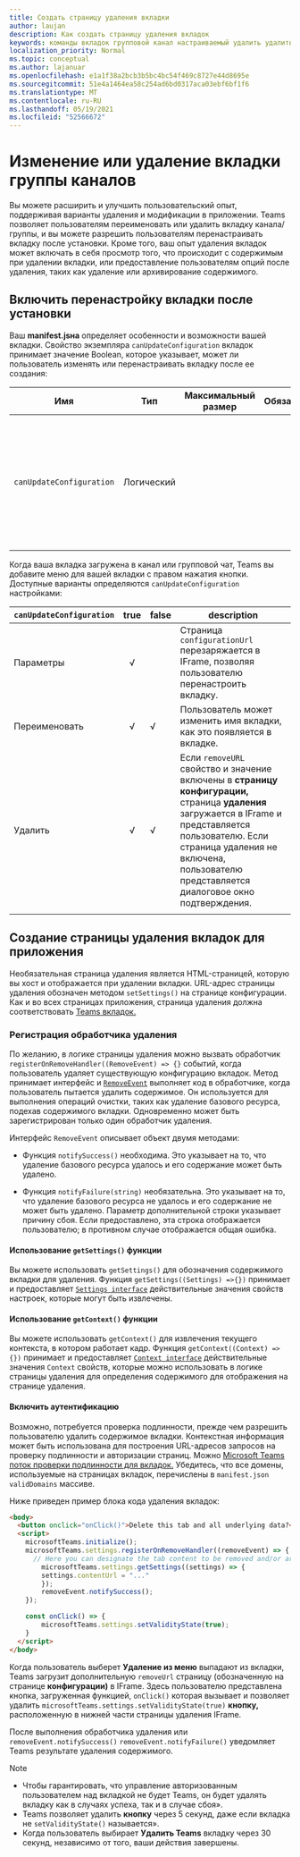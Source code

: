 ```yaml
---
title: Создать страницу удаления вкладки
author: laujan
description: Как создать страницу удаления вкладок
keywords: команды вкладок групповой канал настраиваемый удалить удалить
localization_priority: Normal
ms.topic: conceptual
ms.author: lajanuar
ms.openlocfilehash: e1a1f38a2bcb3b5bc4bc54f469c8727e44d8695e
ms.sourcegitcommit: 51e4a1464ea58c254ad6bd0317aca03ebf6bf1f6
ms.translationtype: MT
ms.contentlocale: ru-RU
ms.lasthandoff: 05/19/2021
ms.locfileid: "52566672"
---
```

# <a name="modify-or-remove-a-channel-group-tab"></a>Изменение или удаление вкладки группы каналов

Вы можете расширить и улучшить пользовательский опыт, поддерживая варианты удаления и модификации в приложении. Teams позволяет пользователям переименовать или удалить вкладку канала/группы, и вы можете разрешить пользователям перенастраивать вкладку после установки. Кроме того, ваш опыт удаления вкладок может включать в себя просмотр того, что происходит с содержимым при удалении вкладки, или предоставление пользователям опций после удаления, таких как удаление или архивирование содержимого.

## <a name="enable-your-tab-to-be-reconfigured-after-installation"></a>Включить перенастройку вкладки после установки

Ваш **manifest.jsна** определяет особенности и возможности вашей вкладки. Свойство экземпляра `canUpdateConfiguration` вкладок принимает значение Boolean, которое указывает, может ли пользователь изменять или перенастраивать вкладку после ее создания:

|Имя| Тип| Максимальный размер | Обязательный | Описание|
|---|---|---|---|---|
|`canUpdateConfiguration`|Логический|||Значение, указывающее, может ли экземпляр конфигурации вкладки обновляться пользователем после создания. по умолчанию: `true`|

Когда ваша вкладка загружена в канал или групповой чат, Teams вы добавите меню для вашей вкладки с правом нажатия кнопки. Доступные варианты определяются `canUpdateConfiguration` настройками:

| `canUpdateConfiguration`| true   | false | description |
| ----------------------- | :----: | ----- | ----------- |
|     Параметры            |   √    |       |Страница `configurationUrl` перезаряжается в IFrame, позволяя пользователю перенастроить вкладку.  |
|     Переименовать              |   √    |   √   | Пользователь может изменить имя вкладки, как это появляется в вкладке.          |
|     Удалить              |   √    |   √   |  Если  `removeURL` свойство и значение включены в **страницу конфигурации,** страница **удаления** загружается в IFrame и представляется пользователю. Если страница удаления не включена, пользователю представляется диалоговое окно подтверждения.          |
|||||

## <a name="create-a-tab-removal-page-for-your-application"></a>Создание страницы удаления вкладок для приложения

Необязательная страница удаления является HTML-страницей, которую вы хост и отображается при удалении вкладки. URL-адрес страницы удаления обозначен методом `setSettings()` на странице конфигурации. Как и во всех страницах приложения, страница удаления должна соответствовать [Teams вкладок.](../../../tabs/how-to/tab-requirements.md)

### <a name="register-a-remove-handler"></a>Регистрация обработчика удаления

По желанию, в логике страницы удаления можно вызвать обработчик `registerOnRemoveHandler((RemoveEvent) => {}` событий, когда пользователь удаляет существующую конфигурацию вкладок. Метод принимает интерфейс и [`RemoveEvent`](/javascript/api/@microsoft/teams-js/microsoftteams.settings.removeevent?view=msteams-client-js-latest&preserve-view=true) выполняет код в обработчике, когда пользователь пытается удалить содержимое. Он используется для выполнения операций очистки, таких как удаление базового ресурса, подехав содержимого вкладки. Одновременно может быть зарегистрирован только один обработчик удаления.

Интерфейс `RemoveEvent` описывает объект двумя методами:

* Функция `notifySuccess()` необходима. Это указывает на то, что удаление базового ресурса удалось и его содержание может быть удалено.

* Функция `notifyFailure(string)` необязательна. Это указывает на то, что удаление базового ресурса не удалось и его содержание не может быть удалено. Параметр дополнительной строки указывает причину сбоя. Если предоставлено, эта строка отображается пользователю; в противном случае отображается общая ошибка.

#### <a name="use-the-getsettings-function"></a>Использование `getSettings()` функции

Вы можете использовать `getSettings()` для обозначения содержимого вкладки для удаления. Функция `getSettings((Settings) =>{})` принимает и предоставляет [`Settings interface`](/javascript/api/@microsoft/teams-js/microsoftteams.settings.settings?view=msteams-client-js-latest&preserve-view=true) действительные значения свойств настроек, которые могут быть извлечены.

#### <a name="use-the-getcontext-function"></a>Использование `getContext()` функции

Вы можете использовать `getContext()` для извлечения текущего контекста, в котором работает кадр. Функция `getContext((Context) =>{})` принимает и предоставляет [`Context interface`](/javascript/api/@microsoft/teams-js/microsoftteams.context?view=msteams-client-js-latest&preserve-view=true) действительные значения `Context` свойств, которые можно использовать в логике страницы удаления для определения содержимого для отображения на странице удаления.

#### <a name="include-authentication"></a>Включить аутентификацию

Возможно, потребуется проверка подлинности, прежде чем разрешить пользователю удалить содержимое вкладки. Контекстная информация может быть использована для построения URL-адресов запросов на проверку подлинности и авторизации страниц. Можно [Microsoft Teams поток проверки подлинности для вкладок.](~/tabs/how-to/authentication/auth-flow-tab.md) Убедитесь, что все домены, используемые на страницах вкладок, перечислены в `manifest.json` `validDomains` массиве.

Ниже приведен пример блока кода удаления вкладок:

```html
<body>
  <button onclick="onClick()">Delete this tab and all underlying data?</button>
  <script>
    microsoftTeams.initialize();
    microsoftTeams.settings.registerOnRemoveHandler((removeEvent) => {
      // Here you can designate the tab content to be removed and/or archived.
        microsoftTeams.settings.getSettings((settings) => {
        settings.contentUrl = "..."
        });
        removeEvent.notifySuccess();
    });

    const onClick() => {
        microsoftTeams.settings.setValidityState(true);
    }
  </script>
</body>

```

Когда пользователь выберет **Удаление из меню** выпадают из вкладки, Teams загрузит дополнительную `removeUrl` страницу (обозначенную на странице **конфигурации)** в IFrame. Здесь пользователю представлена кнопка, загруженная функцией, `onClick()` которая вызывает и позволяет удалить `microsoftTeams.settings.setValidityState(true)` **кнопку,** расположенную в нижней части страницы удаления IFrame.

После выполнения обработчика удаления или `removeEvent.notifySuccess()` `removeEvent.notifyFailure()` уведомляет Teams результате удаления содержимого.

>[!NOTE]
> * Чтобы гарантировать, что управление авторизованным пользователем над вкладкой не будет Teams, он будет удалять вкладку как в случаях успеха, так и в случае сбоя».
> * Teams позволяет удалить **кнопку** через 5 секунд, даже если вкладка не `setValidityState()` называется».
> * Когда пользователь выбирает **Удалить Teams** вкладку через 30 секунд, независимо от того, ваши действия завершены.
